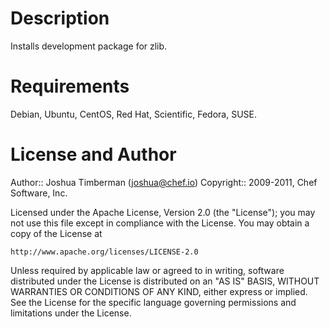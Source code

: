 Description
====

Installs development package for zlib.

Requirements
====

Debian, Ubuntu, CentOS, Red Hat, Scientific, Fedora, SUSE.

License and Author
====

Author:: Joshua Timberman (<joshua@chef.io>)
Copyright:: 2009-2011, Chef Software, Inc.

Licensed under the Apache License, Version 2.0 (the "License");
you may not use this file except in compliance with the License.
You may obtain a copy of the License at

    http://www.apache.org/licenses/LICENSE-2.0

Unless required by applicable law or agreed to in writing, software
distributed under the License is distributed on an "AS IS" BASIS,
WITHOUT WARRANTIES OR CONDITIONS OF ANY KIND, either express or implied.
See the License for the specific language governing permissions and
limitations under the License.
